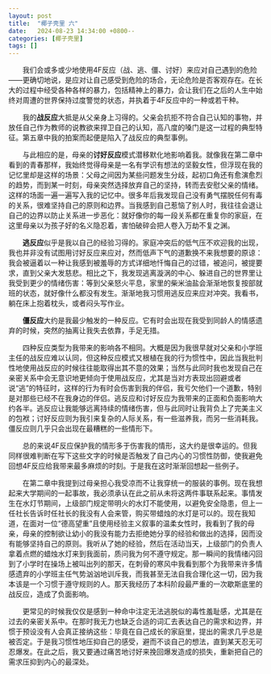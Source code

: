 ```yaml
---
layout: post
title:  "椰子壳里 六"
date:   2024-08-23 14:34:00 +0800--
categories: [椰子壳里]
tags: []  
---
```


　　我们会或多或少地使用4F反应（战、逃、僵、讨好）来应对自己遇到的危险——更确切地说，是应对让自己感受到危险的场合，无论危险是否客观存在。在长大的过程中经受各种各样的暴力，包括精神上的暴力，会让我们在之后的人生中始终对周遭的世界保持过度警觉的状态，并执着于4F反应中的一种或若干种。

　　我的**战反应**大抵是从父亲身上习得的。父亲会抗拒不符合自己认知的事物，并放任自己作为教师的说教欲来捍卫自己的认知，高八度的嗓门是这一过程的典型特征。第五章中我的拍案而起便是陷入了战反应的典型事例。

　　与此相应的是，母亲的**讨好反应**模式潜移默化地影响着我。就像我在第二章中看到的青春那样，我始终觉得母亲是一名有学识有想法的坚毅女性，但浮现在我的记忆里却是这样的场景：父母之间因为某些问题发生分歧，起初口角还有愈演愈烈的趋势，而到某一时刻，母亲突然选择放弃自己的坚持，转而去安慰父亲的情绪。这样的场面一遍一遍写入我的记忆中。很多年后我发现自己没有勇气摆脱任何有毒的关系，很难坚持自己的原则和边界。当我感到自己惹恼了别人时，我往往会退让自己的边界以防止关系进一步恶化：就好像你的每一段关系都在重复你的家庭，在这里母亲以为孩子好的名义隐忍着，害怕破碎会把人卷入万劫不复之渊。

　　**逃反应**似乎是我以自己的经验习得的。家庭冲突后的低气压不欢迎我的出现，我也并非没有试图用讨好反应来应对，然而低声下气的道歉换不来我想要的原谅：我会被逼着以一种让我感到被羞辱的方式详细地忏悔自己的过错，被追问，被提要求，直到父亲大发慈悲。相比之下，我发现逃离漩涡的中心、躲进自己的世界里让我受到更少的情绪伤害：等到父亲怒火平息，家里的柴米油盐会渐渐地恢复按部就班的状态，就好像什么都没有发生。渐渐地我习惯用逃反应来应对冲突。我看书，躺在床上抱着枕头，或者闷头写作业。

　　**僵反应**大约是我最少触发的一种反应。它有时会出现在我受到同龄人的情感遗弃的时候，突然的抽离让我失去依靠，手足无措。

　　四种反应类型为我带来的影响各不相同。大概是因为我很早就对父亲和小学班主任的战反应难以认同，但这种反应模式又根植在我的行为惯性中，因此当我批判性地使用战反应的时候往往能取得出其不意的效果；当然与此同时我也发现自己在亲密关系中会无意识地更倾向于使用战反应，尤其是当对方表现出回避或者说“逃”的特征时，这样的行为有时会伤害到我的伴侣，我亏欠他们一个道歉，特别是对那些已经不在我身边的伴侣。逃反应和讨好反应为我带来的正面和负面影响大约各半。逃反应让我能够远离持续的情绪伤害，但与此同时让我背负上了完美主义的包袱；讨好反应则为我引来复杂的人际关系，有一些滋养我，而另一些消耗我。僵反应则几乎只会出现在最糟糕的一些情形下。

　　总的来说4F反应保护我的情形多于伤害我的情形，这大约是很幸运的。但我同样很难判断在写下这些文字的时候是否触发了自己内心的习惯性防御，使我避免回想4F反应给我带来最多麻烦的时刻。于是我在这时渐渐回想起一些例子。

　　在第二章中我提到过母亲担心我受凉而不让我穿统一的服装的事例。现在我想起来大学期间的一起事故，我必须承认在此之前从未将这两件事联系起来。事情发生在水灯节期间，上级部门规定带明火的水灯不能使用，以避免安全隐患，但上一任社长告诉时任社长的我没有人会来管，购买带蜡烛的水灯是可以的。现在我知道，在面对一位“德高望重”且使用经验主义叙事的温柔女性时，我看到了我的母亲，母亲的控制欲让幼小的我没有能力去拒绝她分享的经验和做出的选择，因而没有能够坚持自己的原则。我听从了她的经验，然后在活动当天，上级部门的负责人拿着点燃的蜡烛水灯来到我面前，质问我为何不遵守规定。那一瞬间的我情绪闪回到了小学时在操场上被叫出列的那天，在刺骨的寒风中我看到那个为我带来许多情感遗弃的小学班主任气势汹汹地训斥我，而我甚至无法自我合理化这一切，因为我本该是一个习惯于遵守规则的人。那天我经历了本科阶段最严重的一次歇斯底里的战反应，造成了负面影响。

　　更常见的时候我仅仅是感到一种命中注定无法逃脱似的毒性羞耻感，尤其是在过去的亲密关系中。在那时我无力也缺乏合适的词汇去表达自己的需求和边界，并惯于预设没有人会真正接纳这些：毕竟在自己成长的家庭里，提出的需求几乎总是被否定。于是我习惯性地压抑自己的感受，避而不谈自己的想法，直到某天忍无可忍爆发。在此之后，我又要通过痛苦地讨好来挽回爆发造成的损失，重新把自己的需求压抑到内心的最深处。
